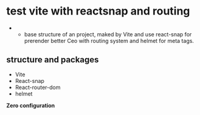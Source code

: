 # test vite with reactsnap and routing

* - base structure of an project, maked by Vite and use react-snap for prerender better Ceo with routing system and helmet for meta tags.

## structure and packages

- Vite
- React-snap
- React-router-dom
- helmet

**Zero configuration** 